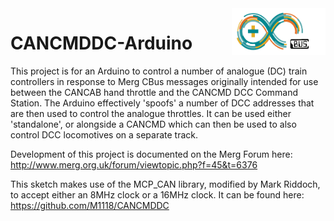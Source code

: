 <img align="right" src="arduino_cbus_logo.png"  width="150" height="75">

# CANCMDDC-Arduino

This project is for an Arduino to control a number of analogue (DC) train controllers 
in response to Merg CBus messages originally intended for use between the CANCAB hand 
throttle and the CANCMD DCC Command Station. The Arduino effectively 'spoofs' a number
of DCC addresses that are then used to control the analogue throttles. It can be used
either 'standalone', or alongside a CANCMD which can then be used to also control DCC
locomotives on a separate track.

Development of this project is documented on the Merg Forum here:
     http://www.merg.org.uk/forum/viewtopic.php?f=45&t=6376

This sketch makes use of the MCP_CAN library, modified by Mark Riddoch, to accept
either an 8MHz clock or a 16MHz clock. It can be found here:
     https://github.com/M1118/CANCMDDC

